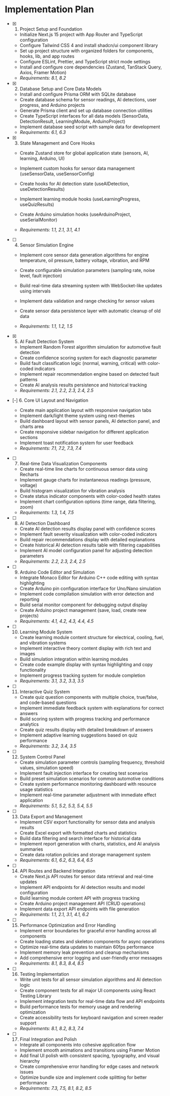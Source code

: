 # Implementation Plan

- [x] 1. Project Setup and Foundation


  - Initialize Next.js 15 project with App Router and TypeScript configuration
  - Configure Tailwind CSS 4 and install shadcn/ui component library
  - Set up project structure with organized folders for components, hooks, lib, and app routes
  - Configure ESLint, Prettier, and TypeScript strict mode settings
  - Install and configure core dependencies (Zustand, TanStack Query, Axios, Framer Motion)
  - _Requirements: 8.1, 8.2_

- [x] 2. Database Setup and Core Data Models



  - Install and configure Prisma ORM with SQLite database
  - Create database schema for sensor readings, AI detections, user progress, and Arduino projects
  - Generate Prisma client and set up database connection utilities
  - Create TypeScript interfaces for all data models (SensorData, DetectionResult, LearningModule, ArduinoProject)
  - Implement database seed script with sample data for development
  - _Requirements: 6.1, 6.3_




- [x] 3. State Management and Core Hooks


  - Create Zustand store for global application state (sensors, AI, learning, Arduino, UI)
  - Implement custom hooks for sensor data management (useSensorData, useSensorConfig)
  - Create hooks for AI detection state (useAIDetection, useDetectionResults)
  - Implement learning module hooks (useLearningProgress, useQuizResults)


  - Create Arduino simulation hooks (useArduinoProject, useSerialMonitor)
  - _Requirements: 1.1, 2.1, 3.1, 4.1_




- [ ] 4. Sensor Simulation Engine
  - Implement core sensor data generation algorithms for engine temperature, oil pressure, battery voltage, vibration, and RPM
  - Create configurable simulation parameters (sampling rate, noise level, fault injection)
  - Build real-time data streaming system with WebSocket-like updates using intervals


  - Implement data validation and range checking for sensor values
  - Create sensor data persistence layer with automatic cleanup of old data
  - _Requirements: 1.1, 1.2, 1.5_

- [x] 5. AI Fault Detection System
  - Implement Random Forest algorithm simulation for automotive fault detection
  - Create confidence scoring system for each diagnostic parameter
  - Build fault classification logic (normal, warning, critical) with color-coded indicators
  - Implement repair recommendation engine based on detected fault patterns
  - Create AI analysis results persistence and historical tracking
  - _Requirements: 2.1, 2.2, 2.3, 2.4, 2.5_

- [-] 6. Core UI Layout and Navigation

  - Create main application layout with responsive navigation tabs
  - Implement dark/light theme system using next-themes
  - Build dashboard layout with sensor panels, AI detection panel, and charts area
  - Create responsive sidebar navigation for different application sections
  - Implement toast notification system for user feedback
  - _Requirements: 7.1, 7.2, 7.3, 7.4_

- [ ] 7. Real-time Data Visualization Components
  - Create real-time line charts for continuous sensor data using Recharts
  - Implement gauge charts for instantaneous readings (pressure, voltage)
  - Build histogram visualization for vibration analysis
  - Create status indicator components with color-coded health states
  - Implement chart configuration options (time range, data filtering, zoom)
  - _Requirements: 1.3, 1.4, 7.5_

- [ ] 8. AI Detection Dashboard
  - Create AI detection results display panel with confidence scores
  - Implement fault severity visualization with color-coded indicators
  - Build repair recommendations display with detailed explanations
  - Create historical AI detection results table with filtering capabilities
  - Implement AI model configuration panel for adjusting detection parameters
  - _Requirements: 2.2, 2.3, 2.4, 2.5_

- [ ] 9. Arduino Code Editor and Simulation
  - Integrate Monaco Editor for Arduino C++ code editing with syntax highlighting
  - Create Arduino pin configuration interface for Uno/Nano simulation
  - Implement code compilation simulation with error detection and reporting
  - Build serial monitor component for debugging output display
  - Create Arduino project management (save, load, create new projects)
  - _Requirements: 4.1, 4.2, 4.3, 4.4, 4.5_

- [ ] 10. Learning Module System
  - Create learning module content structure for electrical, cooling, fuel, and vibration systems
  - Implement interactive theory content display with rich text and images
  - Build simulation integration within learning modules
  - Create code example display with syntax highlighting and copy functionality
  - Implement progress tracking system for module completion
  - _Requirements: 3.1, 3.2, 3.3, 3.5_

- [ ] 11. Interactive Quiz System
  - Create quiz question components with multiple choice, true/false, and code-based questions
  - Implement immediate feedback system with explanations for correct answers
  - Build scoring system with progress tracking and performance analytics
  - Create quiz results display with detailed breakdown of answers
  - Implement adaptive learning suggestions based on quiz performance
  - _Requirements: 3.2, 3.4, 3.5_

- [ ] 12. System Control Panel
  - Create simulation parameter controls (sampling frequency, threshold values, simulation speed)
  - Implement fault injection interface for creating test scenarios
  - Build preset simulation scenarios for common automotive conditions
  - Create system performance monitoring dashboard with resource usage statistics
  - Implement real-time parameter adjustment with immediate effect application
  - _Requirements: 5.1, 5.2, 5.3, 5.4, 5.5_

- [ ] 13. Data Export and Management
  - Implement CSV export functionality for sensor data and analysis results
  - Create Excel export with formatted charts and statistics
  - Build data filtering and search interface for historical data
  - Implement report generation with charts, statistics, and AI analysis summaries
  - Create data rotation policies and storage management system
  - _Requirements: 6.1, 6.2, 6.3, 6.4, 6.5_

- [ ] 14. API Routes and Backend Integration
  - Create Next.js API routes for sensor data retrieval and real-time updates
  - Implement API endpoints for AI detection results and model configuration
  - Build learning module content API with progress tracking
  - Create Arduino project management API (CRUD operations)
  - Implement data export API endpoints with file generation
  - _Requirements: 1.1, 2.1, 3.1, 4.1, 6.2_

- [ ] 15. Performance Optimization and Error Handling
  - Implement error boundaries for graceful error handling across all components
  - Create loading states and skeleton components for async operations
  - Optimize real-time data updates to maintain 60fps performance
  - Implement memory leak prevention and cleanup mechanisms
  - Add comprehensive error logging and user-friendly error messages
  - _Requirements: 8.1, 8.3, 8.4, 8.5_

- [ ] 16. Testing Implementation
  - Write unit tests for all sensor simulation algorithms and AI detection logic
  - Create component tests for all major UI components using React Testing Library
  - Implement integration tests for real-time data flow and API endpoints
  - Build performance tests for memory usage and rendering optimization
  - Create accessibility tests for keyboard navigation and screen reader support
  - _Requirements: 8.1, 8.2, 8.3, 7.4_

- [ ] 17. Final Integration and Polish
  - Integrate all components into cohesive application flow
  - Implement smooth animations and transitions using Framer Motion
  - Add final UI polish with consistent spacing, typography, and visual hierarchy
  - Create comprehensive error handling for edge cases and network issues
  - Optimize bundle size and implement code splitting for better performance
  - _Requirements: 7.3, 7.5, 8.1, 8.2, 8.5_